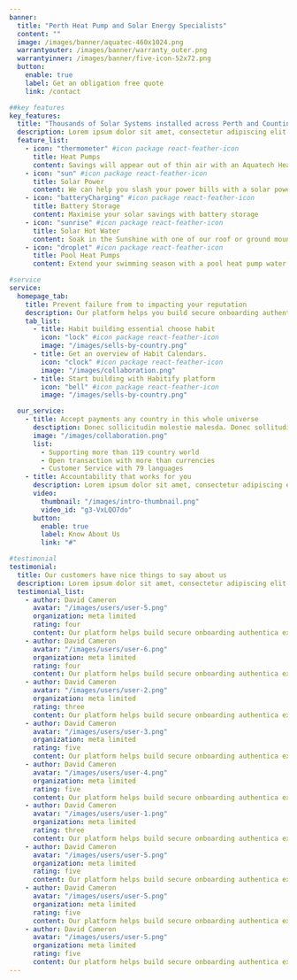 ```yaml
---
banner:
  title: "Perth Heat Pump and Solar Energy Specialists"
  content: ""
  image: /images/banner/aquatec-460x1024.png
  warrantyouter: /images/banner/warranty_outer.png
  warrantyinner: /images/banner/five-icon-52x72.png
  button:
    enable: true
    label: Get an obligation free quote
    link: /contact

##key features
key_features:
  title: "Thousands of Solar Systems installed across Perth and Counting..."
  description: Lorem ipsum dolor sit amet, consectetur adipiscing elit. Morbi egestas Werat viverra id et aliquet. vulputate egestas sollicitudin.
  feature_list:
    - icon: "thermometer" #icon package react-feather-icon
      title: Heat Pumps
      content: Savings will appear out of thin air with an Aquatech Heat Pump hot water system
    - icon: "sun" #icon package react-feather-icon
      title: Solar Power
      content: We can help you slash your power bills with a solar power package
    - icon: "batteryCharging" #icon package react-feather-icon
      title: Battery Storage
      content: Maximise your solar savings with battery storage
    - icon: "sunrise" #icon package react-feather-icon
      title: Solar Hot Water
      content: Soak in the Sunshine with one of our roof or ground mounted solar hot water systems
    - icon: "droplet" #icon package react-feather-icon
      title: Pool Heat Pumps
      content: Extend your swimming season with a pool heat pump water heater

#service
service:
  homepage_tab:
    title: Prevent failure from to impacting your reputation
    description: Our platform helps you build secure onboarding authentication experiences that retain and engage your users. We build the infrastructure, you can.
    tab_list:
      - title: Habit building essential choose habit
        icon: "lock" #icon package react-feather-icon
        image: "/images/sells-by-country.png"
      - title: Get an overview of Habit Calendars.
        icon: "clock" #icon package react-feather-icon
        image: "/images/collaboration.png"
      - title: Start building with Habitify platform
        icon: "bell" #icon package react-feather-icon
        image: "/images/sells-by-country.png"

  our_service:
    - title: Accept payments any country in this whole universe
      desctiption: Donec sollicitudin molestie malesda. Donec sollitudin molestie malesuada. Mauris pellentesque nec, egestas non nisi. Cras ultricies ligula sed
      image: "/images/collaboration.png"
      list:
        - Supporting more than 119 country world
        - Open transaction with more than currencies
        - Customer Service with 79 languages
    - title: Accountability that works for you
      description: Lorem ipsum dolor sit amet, consectetur adipiscing elit. Morbi egestas Werat viverra id et aliquet. vulputate egestas sollicitudin.
      video:
        thumbnail: "/images/intro-thumbnail.png"
        video_id: "g3-VxLQO7do"
      button:
        enable: true
        label: Know About Us
        link: "#"

#testimonial
testimonial:
  title: Our customers have nice things to say about us
  description: Lorem ipsum dolor sit amet, consectetur adipiscing elit. Morbi egestas Werat viverra id et aliquet. vulputate egestas sollicitudin.
  testimonial_list:
    - author: David Cameron
      avatar: "/images/users/user-5.png"
      organization: meta limited
      rating: four
      content: Our platform helps build secure onboarding authentica experiences & engage your users. We build .
    - author: David Cameron
      avatar: "/images/users/user-6.png"
      organization: meta limited
      rating: four
      content: Our platform helps build secure onboarding authentica experiences & engage your users. We build .
    - author: David Cameron
      avatar: "/images/users/user-2.png"
      organization: meta limited
      rating: three
      content: Our platform helps build secure onboarding authentica experiences & engage your users. We build .
    - author: David Cameron
      avatar: "/images/users/user-3.png"
      organization: meta limited
      rating: five
      content: Our platform helps build secure onboarding authentica experiences & engage your users. We build .
    - author: David Cameron
      avatar: "/images/users/user-4.png"
      organization: meta limited
      rating: five
      content: Our platform helps build secure onboarding authentica experiences & engage your users. We build .
    - author: David Cameron
      avatar: "/images/users/user-1.png"
      organization: meta limited
      rating: three
      content: Our platform helps build secure onboarding authentica experiences & engage your users. We build .
    - author: David Cameron
      avatar: "/images/users/user-5.png"
      organization: meta limited
      rating: five
      content: Our platform helps build secure onboarding authentica experiences & engage your users. We build .
    - author: David Cameron
      avatar: "/images/users/user-5.png"
      organization: meta limited
      rating: five
      content: Our platform helps build secure onboarding authentica experiences & engage your users. We build .
    - author: David Cameron
      avatar: "/images/users/user-5.png"
      organization: meta limited
      rating: five
      content: Our platform helps build secure onboarding authentica experiences & engage your users. We build .
---
```

